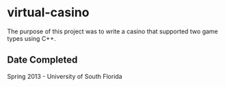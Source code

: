 # virtual-casino
The purpose of this project was to write a casino that supported two game types using C++. 

## Date Completed
Spring 2013 - University of South Florida
